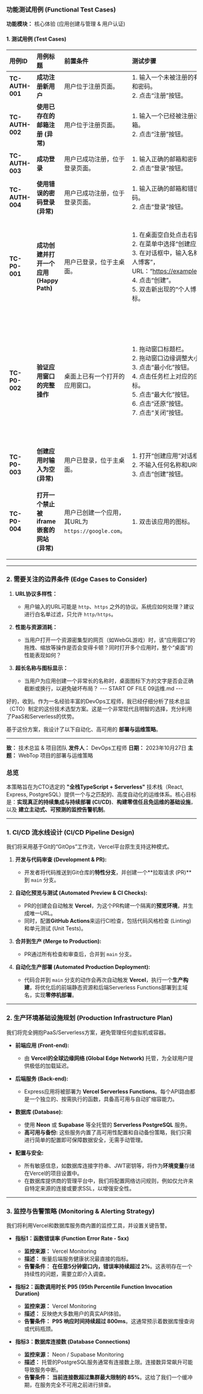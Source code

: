 ### **功能测试用例 (Functional Test Cases)**

**功能模块：** 核心体验 (应用创建与管理 & 用户认证)

#### **1. 测试用例 (Test Cases)**

| 用例ID | 用例标题 | 前置条件 | 测试步骤 | 预期结果 |
| :--- | :--- | :--- | :--- | :--- |
| **TC-AUTH-001** | **成功注册新用户** | 用户位于注册页面。 | 1. 输入一个未被注册的有效邮箱和密码。<br>2. 点击“注册”按钮。 | 1. 提示注册成功。<br>2. 页面跳转到登录页。 |
| **TC-AUTH-002** | **使用已存在的邮箱注册 (异常)** | 用户位于注册页面。 | 1. 输入一个已经被注册过的邮箱。<br>2. 点击“注册”按钮。 | 1. 提示“该邮箱已被注册”或类似错误信息。<br>2. 页面停留在注册页。 |
| **TC-AUTH-003** | **成功登录** | 用户已成功注册，位于登录页面。 | 1. 输入正确的邮箱和密码。<br>2. 点击“登录”按钮。 | 1. 登录成功。<br>2. 页面跳转到WebTop主桌面。 |
| **TC-AUTH-004** | **使用错误的密码登录 (异常)** | 用户已成功注册，位于登录页面。 | 1. 输入正确的邮箱和错误的密码。<br>2. 点击“登录”按钮。 | 1. 提示“邮箱或密码错误”。<br>2. 页面停留在登录页。 |
| **TC-P0-001** | **成功创建并打开一个应用 (Happy Path)** | 用户已登录，位于主桌面。 | 1. 在桌面空白处点击右键。<br>2. 在菜单中选择“创建应用”。<br>3. 在对话框中，输入名称：“个人博客”，URL：“https://example.com”。<br>4. 点击“创建”。<br>5. 双击新出现的“个人博客”图标。 | 1. 桌面上出现一个名为“个人博客”的新图标。<br>2. 一个新窗口打开，窗口标题为“个人博客”。<br>3. 窗口内容成功加载 `https://example.com` 的网页。<br>4. 任务栏上出现对应图标。 |
| **TC-P0-002** | **验证应用窗口的完整操作** | 桌面上已有一个打开的应用窗口。 | 1. 拖动窗口标题栏。<br>2. 拖动窗口边缘调整大小。<br>3. 点击“最小化”按钮。<br>4. 点击任务栏上对应的应用图标。<br>5. 点击“最大化”按钮。<br>6. 点击“还原”按钮。<br>7. 点击“关闭”按钮。 | 1. 窗口跟随鼠标移动。<br>2. 窗口尺寸实时变化。<br>3. 窗口消失，任务栏图标保持激活状态。<br>4. 窗口恢复到最小化前的位置和尺寸。<br>5. 窗口铺满桌面（任务栏除外）。<br>6. 窗口恢复到最大化前的位置和尺寸。<br>7. 窗口关闭，任务栏图标消失。 |
| **TC-P0-003** | **创建应用时输入为空 (异常)** | 用户已登录，位于主桌面。 | 1. 打开“创建应用”对话框。<br>2. 不输入任何名称和URL。<br>3. 点击“创建”按钮。 | 1. 提示“名称和URL不能为空”。<br>2. 对话框不关闭。 |
| **TC-P0-004** | **打开一个禁止被iframe嵌套的网站 (异常)** | 用户已创建一个应用，其URL为 `https://google.com`。 | 1. 双击该应用的图标。 | 1. 应用窗口正常打开。<br>2. 窗口内容区域显示浏览器自身的错误信息（如“google.com 拒绝了连接请求”）。<br>3. WebTop应用本身不应崩溃。 |

---

### **2. 需要关注的边界条件 (Edge Cases to Consider)**

1.  **URL协议多样性：**
    *   用户输入的URL可能是 `http`、`https` 之外的协议。系统应如何处理？建议进行白名单过滤，只允许 `http/https`。

2.  **性能与资源消耗：**
    *   当用户打开一个资源密集型的网页（如WebGL游戏）时，该“应用窗口”的拖拽、缩放等操作是否会变得卡顿？同时打开多个应用时，整个“桌面”的性能表现如何？

3.  **超长名称与图标显示：**
    *   当用户为应用创建一个非常长的名称时，桌面图标下方的文字是否会正确截断或换行，以避免破坏布局？
        --- START OF FILE 09运维.md ---

好的，收到。作为一名经验丰富的DevOps工程师，我已经仔细分析了技术总监（CTO）制定的这份技术选型方案。这是一个非常现代且明智的选择，充分利用了PaaS和Serverless的优势。

基于这份方案，我设计了以下自动化、高可用的 **部署与运维策略**。

---

**致：** 技术总监 & 项目团队
**发件人：** DevOps工程师
**日期：** 2023年10月27日
**主题：** WebTop 项目的部署与运维策略

### **总览**

本策略旨在为CTO选定的 **"全栈TypeScript + Serverless"** 技术栈（React, Express, PostgreSQL）提供一个与之匹配的、高度自动化的运维体系。核心目标是：**实现真正的持续集成与持续部署 (CI/CD)**、**构建零信任且免运维的基础设施**，以及 **建立主动式、可预测的监控告警机制**。

---

### **1. CI/CD 流水线设计 (CI/CD Pipeline Design)**

我们将采用基于Git的“GitOps”工作流，Vercel平台原生支持这种模式。

1.  **开发与代码审查 (Development & PR):**
    *   开发者将代码推送到Git仓库的**特性分支**，并创建一个**拉取请求 (PR)**到 `main` 分支。

2.  **自动化预览与测试 (Automated Preview & CI Checks):**
    *   PR的创建会自动触发 **Vercel**，为这个PR构建一个隔离的**预览环境**，并生成唯一URL。
    *   同时，配置**GitHub Actions**来运行CI检查，包括代码风格检查 (Linting) 和单元测试 (Unit Tests)。

3.  **合并到生产 (Merge to Production):**
    *   PR通过所有检查和审查后，合并到 `main` 分支。

4.  **自动化生产部署 (Automated Production Deployment):**
    *   代码合并到 `main` 分支的动作会再次自动触发 **Vercel**，执行一个**生产构建**，将优化后的前端静态资源和后端Serverless Functions部署到主域名，实现**零停机部署**。

---

### **2. 生产环境基础设施规划 (Production Infrastructure Plan)**

我们将完全拥抱PaaS/Serverless方案，避免管理任何虚拟机或容器。

*   **前端应用 (Front-end):**
    *   由 **Vercel的全球边缘网络 (Global Edge Network)** 托管，为全球用户提供极低的加载延迟。

*   **后端服务 (Back-end):**
    *   Express应用将被部署为 **Vercel Serverless Functions**。每个API路由都是一个独立的、按需执行的函数，具备高可用与自动扩缩容能力。

*   **数据库 (Database):**
    *   使用 **Neon** 或 **Supabase** 等全托管的 **Serverless PostgreSQL** 服务。
    *   **高可用与备份:** 这些服务内置了高可用性配置和自动备份策略，我们只需进行简单的配置即可保障数据安全，无需手动管理。

*   **配置与安全:**
    *   所有敏感信息，如数据库连接字符串、JWT密钥等，将作为**环境变量**存储在Vercel的项目设置中。
    *   在数据库提供商的管理平台中，我们将配置网络访问规则，例如仅允许来自特定来源的连接或要求SSL，以增强安全性。

---

### **3. 监控与告警策略 (Monitoring & Alerting Strategy)**

我们将利用Vercel和数据库服务商内置的监控工具，并设置关键告警。

*   **指标1：函数错误率 (Function Error Rate - 5xx)**
    *   **监控来源：** Vercel Monitoring
    *   **描述：** 衡量后端服务健康状况最直接的指标。
    *   **告警条件：** **在任意5分钟窗口内，错误率持续超过 2%**。这表明存在一个持续性的问题，需要立即介入调查。

*   **指标2：函数调用时长 P95 (95th Percentile Function Invocation Duration)**
    *   **监控来源：** Vercel Monitoring
    *   **描述：** 反映绝大多数用户的真实API体验。
    *   **告警条件：** **P95 响应时间持续超过 800ms**。这通常预示着数据库慢查询或代码瓶颈。

*   **指标3：数据库连接数 (Database Connections)**
    *   **监控来源：** Neon / Supabase Monitoring
    *   **描述：** 托管的PostgreSQL服务通常有连接数上限。连接数异常飙升可能导致服务中断。
    *   **告警条件：** **当前连接数超过集群最大限制的 85%**。这给了我们一个缓冲期，在服务完全不可用之前进行排查。